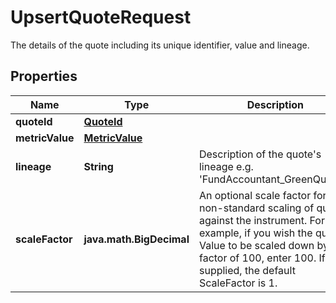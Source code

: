 

# UpsertQuoteRequest

The details of the quote including its unique identifier, value and lineage.

## Properties

| Name | Type | Description | Notes |
|------------ | ------------- | ------------- | -------------|
|**quoteId** | [**QuoteId**](QuoteId.md) |  |  |
|**metricValue** | [**MetricValue**](MetricValue.md) |  |  [optional] |
|**lineage** | **String** | Description of the quote&#39;s lineage e.g. &#39;FundAccountant_GreenQuality&#39;. |  [optional] |
|**scaleFactor** | **java.math.BigDecimal** | An optional scale factor for non-standard scaling of quotes against the instrument. For example, if you wish the quote&#39;s Value to be scaled down by a factor of 100, enter 100. If not supplied, the default ScaleFactor is 1. |  [optional] |



